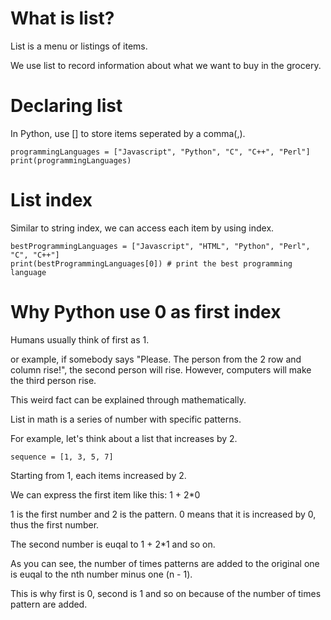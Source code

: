# What is list?

List is a menu or listings of items.

We use list to record information about what we want to buy in the grocery.

# Declaring list

In Python, use [] to store items seperated by a comma(,).

```
programmingLanguages = ["Javascript", "Python", "C", "C++", "Perl"]
print(programmingLanguages)
```

# List index

Similar to string index, we can access each item by using index.

```
bestProgrammingLanguages = ["Javascript", "HTML", "Python", "Perl", "C", "C++"]
print(bestProgrammingLanguages[0]) # print the best programming language
```

# Why Python use 0 as first index

Humans usually think of first as 1.

or example, if somebody says "Please. The person from the 2 row and column rise!", the second person will rise. However, computers will make the third person rise.

This weird fact can be explained through mathematically.

List in math is a series of number with specific patterns.

For example, let's think about a list that increases by 2.

```
sequence = [1, 3, 5, 7]
```

Starting from 1, each items increased by 2.

We can express the first item like this: 1 + 2\*0

1 is the first number and 2 is the pattern. 0 means that it is increased by 0, thus the first number.

The second number is euqal to 1 + 2\*1 and so on.

As you can see, the number of times patterns are added to the original one is euqal to the nth number minus one (n - 1).

This is why first is 0, second is 1 and so on because of the number of times pattern are added.
